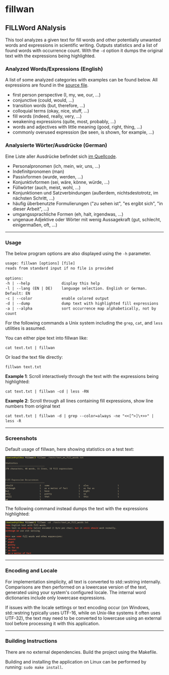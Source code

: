 
# fillwan 
## FILLWord ANalysis

This tool analyzes a given text for fill words and other potentially unwanted words and expressions in scientific writing.
Outputs statistics and a list of found words with occurrence count. With the ``-d`` option it dumps the original text with the expressions being highlighted.


### Analyzed Words/Expressions (English)

A list of some analyzed categories with examples can be found below.
All expressions are found in the [source file](src/words_en.hpp).

* first person perspective (I, my, we, our, ...)
* conjunctive (could, would, ...)
* transition words (but, therefore, ...)
* colloquial terms (okay, nice, stuff, ...)
* fill words (indeed, really, very, ...)
* weakening expressions (quite, most, probably, ...)
* words and adjectives with little meaning (good, right, thing, ...)
* commonly overused expression (be seen, is shown, for example, ...)


### Analysierte Wörter/Ausdrücke (German)

Eine Liste aller Ausdrücke befindet sich [im Quellcode](src/words_de.hpp).

* Personalpronomen (ich, mein, wir, uns, ...)
* Indefinitpronomen (man)
* Passivformen (wurde, werden, ...)
* Konjunktivformen (sei, wäre, könne, würde, ...)
* Füllwörter (auch, meist, wohl, ...)
* Konjunktionen und Satzverbindungen (außerdem, nichtsdestotrotz, im nächsten Schritt, ...)
* häufig überbenutzte Formulierungen ("zu sehen ist", "es ergibt sich", "in dieser Arbeit", ...)
* umgangssprachliche Formen (eh, halt, irgendwas, ...)
* ungenaue Adjektive oder Wörter mit wenig Aussagekraft (gut, schlecht, einigermaßen, oft, ...)

---
### Usage

The below program options are also displayed using the ``-h`` parameter.

```
usage: fillwan [options] [file]
reads from standard input if no file is provided

options:
-h | --help              display this help
-l | --lang (EN | DE)    language selection. English or German. Default: EN
-c | --color             enable colored output
-d | --dump              dump text with highlighted fill expressions
-a | --alpha             sort occurrence map alphabetically, not by count
```

For the following commands a Unix system including the ``grep``, ``cat``, and ``less`` utilities is assumed.

You can either pipe text into fillwan like:
```
cat text.txt | fillwan
```

Or load the text file directly:
```
fillwan text.txt
```

**Example 1**: Scroll interactively through the text with the expressions being highlighted:
```
cat text.txt | fillwan -cd | less -RN
```

**Example 2**: Scroll through all lines containing fill expressions, show line numbers from original text
```
cat text.txt | fillwan -d | grep --color=always -ne "<<[^>]\+>>" | less -R
```

---
### Screenshots

Default usage of fillwan, here showing statistics on a test text:

![fillwan showing statistics](screenshots/statistics_en-fs8.png)


The following command instead dumps the text with the expressions highlighted:

![fillwan example with dump option](screenshots/dump_en-fs8.png)


---
### Encoding and Locale

For implementation simplicity, all text is converted to std::wstring internally. 
Comparisons are then performed on a lowercase version of the text, generated using your system's configured locale. 
The internal word dictionaries include only lowercase expressions.

If issues with the locale settings or text encoding occur (on Windows, std::wstring typically uses UTF-16, 
while on Unix-like systems it often uses UTF-32), the text may need to be converted to lowercase using an external tool 
before processing it with this application.


---
### Building Instructions

There are no external dependencies.
Build the project using the Makefile.

Building and installing the application on Linux can be performed by running:
``sudo make install``.
